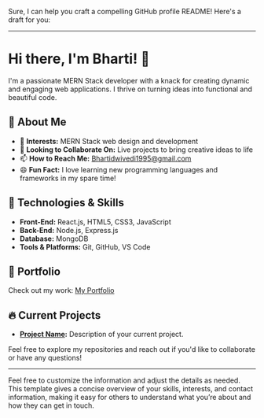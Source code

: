 Sure, I can help you craft a compelling GitHub profile README! Here's a draft for you:

---

# Hi there, I'm Bharti! 👋

I'm a passionate MERN Stack developer with a knack for creating dynamic and engaging web applications. I thrive on turning ideas into functional and beautiful code.

## 🌟 About Me

- 👀 **Interests:** MERN Stack web design and development
- 💞️ **Looking to Collaborate On:** Live projects to bring creative ideas to life
- 📫 **How to Reach Me:** [Bhartidwivedi1995@gmail.com](mailto:Bhartidwivedi1995@gmail.com)
- 😄 **Fun Fact:** I love learning new programming languages and frameworks in my spare time!

## 🚀 Technologies & Skills

- **Front-End:** React.js, HTML5, CSS3, JavaScript
- **Back-End:** Node.js, Express.js
- **Database:** MongoDB
- **Tools & Platforms:** Git, GitHub, VS Code

## 📝 Portfolio

Check out my work: [My Portfolio](https://bharti-javascriptt.github.io/javascript-project/)

## 🔥 Current Projects

- **[Project Name](#):** Description of your current project.

Feel free to explore my repositories and reach out if you'd like to collaborate or have any questions!

---

Feel free to customize the information and adjust the details as needed. This template gives a concise overview of your skills, interests, and contact information, making it easy for others to understand what you’re about and how they can get in touch.
